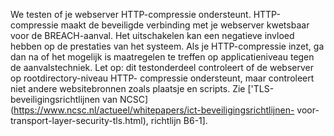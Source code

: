 We testen of je webserver HTTP-compressie ondersteunt. HTTP-compressie maakt
 de beveiligde verbinding met je webserver kwetsbaar voor de BREACH-aanval. 
Het uitschakelen kan een negatieve invloed hebben op de prestaties van het 
systeem. Als je HTTP-compressie inzet, ga dan na of het mogelijk is 
maatregelen te treffen op applicatieniveau tegen de aanvalstechniek. Let op:
 dit testonderdeel controleert of de webserver op rootdirectory-niveau HTTP-
compressie ondersteunt, maar controleert niet andere websitebronnen zoals 
plaatsje en scripts. Zie ['TLS-beveiligingsrichtlijnen van 
NCSC](https://www.ncsc.nl/actueel/whitepapers/ict-beveiligingsrichtlijnen-
voor-transport-layer-security-tls.html), richtlijn B6-1].
